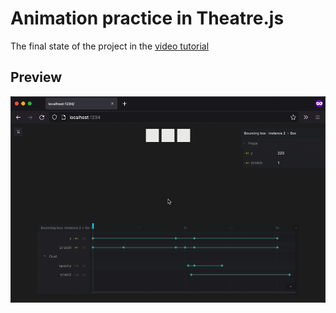 # Animation practice in Theatre.js

The final state of the project in the [video tutorial](https://youtu.be/icR9EIS1q34?t=2426)

## Preview

![Preview](https://raw.githubusercontent.com/AriaMinaei/theatre-example-bouncing-box/main/demo.gif)
